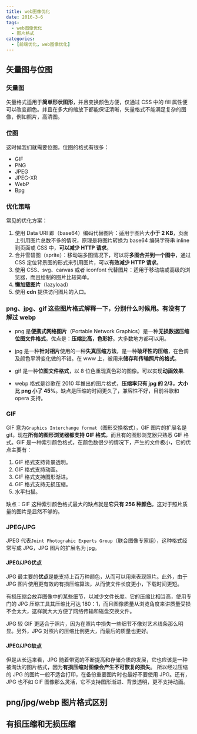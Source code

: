 ```yaml
---
title: web图像优化
date: 2016-3-6
tags:
  - web图像优化
  - 图片格式
categories:
  - [前端优化, web图像优化]
---
```


## 矢量图与位图

### 矢量图

矢量格式适用于**简单形状图形**，并且变换颜色方便，仅通过 CSS 中的 fill 属性便可以改变颜色。并且在多大的缩放下都能保证清晰，矢量格式不能满足复杂的图像，例如照片，高清图。

### 位图

这时候我们就需要位图，位图的格式有很多：

- GIF
- PNG
- JPEG
- JPEG-XR
- WebP
- Bpg

### 优化策略

常见的优化方案：

1. 使用 Data URI 即（base64）编码代替图片：适用于图片大**小于 2 KB**，页面上引用图片总数不多的情况，原理是将图片转换为 base64 编码字符串 inline 到页面或 CSS 中，**可以减少 HTTP 请求**。
2. 合并雪碧图（sprite）：移动端多图情况下，可以将**多图合并到一个图中**，通过 CSS 定位背景图的形式来引用图片，可以**有效减少 HTTP 请求**。
3. 使用 CSS、svg、canvas 或者 iconfont 代替图片：适用于移动端或高级的浏览器，而且绘制的图片比较简单。
4. **懒加载图片**（lazyload）
5. 使用 **cdn** 提供访问图片的入口。

### png、jpg、gif 这些图片格式解释一下，分别什么时候用。有没有了解过 webp

- png 是**便携式网络图片**（Portable Network Graphics）是一种**无损数据压缩位图文件格式**。优点是：**压缩比高，色彩好**。大多数地方都可以用。

- jpg 是一种**针对相片**使用的一种**失真压缩方法**，是一种**破坏性的压缩**，在色调及颜色平滑变化做的不错。在 www 上，被用来**储存和传输照片的格式**。

- gif 是一种**位图文件格式**，以 8 位色重现真色彩的图像。可以实现**动画效果**.

- webp 格式是谷歌在 2010 年推出的图片格式，**压缩率只有 jpg 的 2/3，大小比 png 小了 45%**。缺点是压缩的时间更久了，兼容性不好，目前谷歌和 opera 支持。

### GIF

GIF 意为`Graphics Interchange format`（图形交换格式），GIF 图片的扩展名是 gif。现在**所有的图形浏览器都支持 GIF 格式**，而且有的图形浏览器只熟悉 GIF 格式。GIF 是一种索引颜色格式，在颜色数很少的情况下，产生的文件极小，它的优点主要有：

1. GIF 格式支持背景透明。
2. GIF 格式支持动画。
3. GIF 格式支持图形渐进。
4. GIF 格式支持无损压缩。
5. 水平扫描。

缺点：GIF 这种索引颜色格式最大的缺点就是**它只有 256 种颜色**，这对于照片质量的图片是显然不够的。

### JPEG/JPG

JPEG 代表`Joint Photograhic Experts Group`（联合图像专家组），这种格式经常写成 JPG，JPG 图片的扩展名为 jpg。

#### JPEG/JPG优点

JPG 最主要的**优点**是能支持上百万种颜色，从而可以用来表现照片。此外，由于 JPG 图片使用更有效的有损压缩算法，从而使文件长度更小，下载时间更短。

有损压缩会放弃图像中的某些细节，以减少文件长度。它的压缩比相当高，使用专门的 JPG 压缩工具其压缩比可达 180：1，而且图像质量从浏览角度来讲质量受损不会太大，这样就大大方便了网络传输和磁盘交换文件。

JPG 较 GIF 更适合于照片，因为在照片中损失一些细节不像对艺术线条那么明显。另外，JPG 对照片的压缩比例更大，而最后的质量也更好。

#### JPEG/JPG缺点

但是从长远来看，JPG 随着带宽的不断提高和存储介质的发展，它也应该是一种被淘汰的图片格式，因为**有损压缩对图像会产生不可恢复的损失**。
所以经过压缩的 JPG 的图片一般不适合打印，在备份重要图片时也最好不要使用 JPG。还有，JPG 也不如 GIF 图像那么灵活，它不支持图形渐进、背景透明，更不支持动画。

## png/jpg/webp 图片格式区别

## 有损压缩和无损压缩

